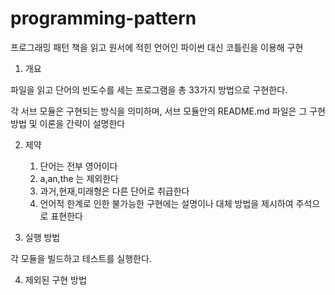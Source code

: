 # programming-pattern

프로그래밍 패턴 책을 읽고 
원서에 적힌 언어인 파이썬 대신 코틀린을 이용해 구현

1. 개요 

파일을 읽고 단어의 빈도수를 세는 프로그램을 총 33가지 방법으로 구현한다.

각 서브 모듈은 구현되는 방식을 의미하며, 서브 모듈안의 README.md 파일은
그 구현 방법 및 이론을 간략이 설명한다

2. 제약
   
    1. 단어는 전부 영어이다
    2. a,an,the 는 제외한다
    3. 과거,현재,미래형은 다른 단어로 취급한다
    4. 언어적 한계로 인한 불가능한 구현에는 설명이나 대체 방법을 제시하여
    주석으로 표현한다
   
    
3. 실행 방법

각 모듈을 빌드하고 테스트를 실행한다.


4. 제외된 구현 방법

    

